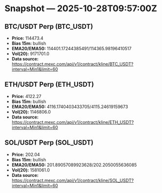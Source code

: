 # Snapshot — 2025-10-28T09:57:00Z

## BTC/USDT Perp (BTC_USDT)
- **Price:** 114473.4
- **Bias 15m:** bullish
- **EMA20/EMA50:** 114401.17244385491/114365.98196410517
- **Vol(20):** 9171701.0
- **Data source:** https://contract.mexc.com/api/v1/contract/kline/BTC_USDT?interval=Min1&limit=60

## ETH/USDT Perp (ETH_USDT)
- **Price:** 4122.27
- **Bias 15m:** bullish
- **EMA20/EMA50:** 4116.1740403433705/4115.24619159673
- **Vol(20):** 1146806.0
- **Data source:** https://contract.mexc.com/api/v1/contract/kline/ETH_USDT?interval=Min1&limit=60

## SOL/USDT Perp (SOL_USDT)
- **Price:** 202.04
- **Bias 15m:** bullish
- **EMA20/EMA50:** 201.89057089923628/202.2050055636085
- **Vol(20):** 1581061.0
- **Data source:** https://contract.mexc.com/api/v1/contract/kline/SOL_USDT?interval=Min1&limit=60
